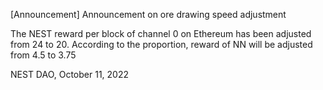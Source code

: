 [Announcement] Announcement on ore drawing speed adjustment

The NEST reward per block of channel 0 on Ethereum has been adjusted from 24 to 20. According to the proportion, reward of NN will be adjusted from 4.5 to 3.75

NEST DAO, October 11, 2022
